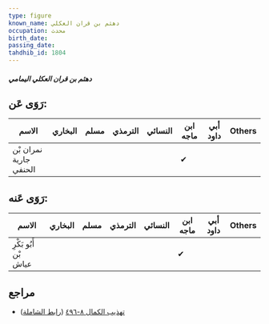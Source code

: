 ```yaml
---
type: figure
known_name: دهثم بن قران العكلي
occupation: محدث
birth_date:
passing_date:
tahdhib_id: 1804
---
```

##### دهثم بن قران العكلي اليمامي

## رَوَى عَن:
| الاسم                  | البخاري | مسلم | الترمذي | النسائي | ابن ماجه | أبي داود | Others |
| ---------------------- | ------- | ---- | ------- | ------- | -------- | -------- | ------ |
| نمران بْن جارية الحنفي |         |      |         |         | ✔        |          |        |
## رَوَى عَنه:
| الاسم                 | البخاري | مسلم | الترمذي | النسائي | ابن ماجه | أبي داود | Others |
| --------------------- | ------- | ---- | ------- | ------- | -------- | -------- | ------ |
| أَبُو بَكْرِ بْن عياش |         |      |         |         | ✔        |          |        |
## مراجع
- [تهذيب الكمال ٨-٤٩٦](obsidian://open?vault=Tahdhib-al-Kamal&file=Figures/١٨٠٤-دهثم%20بن%20قران%20العكلي%20اليمامي) ([رابط الشاملة](https://shamela.ws/book/3722/4207))